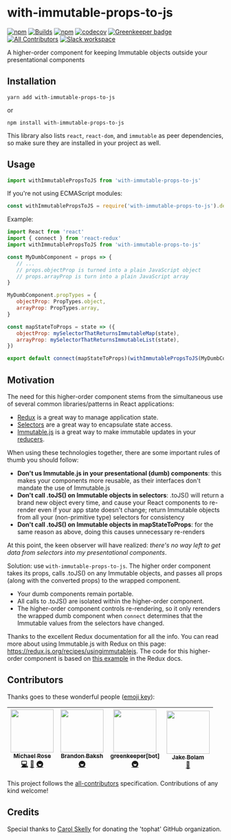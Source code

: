 # with-immutable-props-to-js

[![npm](https://img.shields.io/npm/v/with-immutable-props-to-js.svg)](https://www.npmjs.com/package/with-immutable-props-to-js)
[![Builds](https://img.shields.io/circleci/project/github/tophat/with-immutable-props-to-js.svg)](https://circleci.com/gh/tophat/with-immutable-props-to-js)
[![npm](https://img.shields.io/npm/dm/with-immutable-props-to-js.svg)](https://npm-stat.com/charts.html?package=with-immutable-props-to-js)
[![codecov](https://codecov.io/gh/tophat/with-immutable-props-to-js/branch/master/graph/badge.svg)](https://codecov.io/gh/tophat/with-immutable-props-to-js)
[![Greenkeeper badge](https://badges.greenkeeper.io/tophat/with-immutable-props-to-js.svg)](https://greenkeeper.io/)
[![All Contributors](https://img.shields.io/badge/all_contributors-4-orange.svg?style=flat)](#contributors)
[![Slack workspace](https://img.shields.io/badge/chat-on%20slack-ff69b4.svg)](https://tophat-opensource.slack.com)

A higher-order component for keeping Immutable objects outside your presentational components

## Installation

```
yarn add with-immutable-props-to-js
```

or

```
npm install with-immutable-props-to-js
```

This library also lists `react`, `react-dom`, and `immutable` as peer dependencies, so make sure they are installed in your project as well.

## Usage

```javascript
import withImmutablePropsToJS from 'with-immutable-props-to-js'
```

If you're not using ECMAScript modules:

```javascript
const withImmutablePropsToJS = require('with-immutable-props-to-js').default
```

Example:

```javascript
import React from 'react'
import { connect } from 'react-redux'
import withImmutablePropsToJS from 'with-immutable-props-to-js'

const MyDumbComponent = props => {
   // ...
   // props.objectProp is turned into a plain JavaScript object
   // props.arrayProp is turn into a plain JavaScript array
}

MyDumbComponent.propTypes = {
   objectProp: PropTypes.object,
   arrayProp: PropTypes.array,
}

const mapStateToProps = state => ({
   objectProp: mySelectorThatReturnsImmutableMap(state),
   arrayProp: mySelectorThatReturnsImmutableList(state),
})

export default connect(mapStateToProps)(withImmutablePropsToJS(MyDumbComponent))
```

## Motivation

The need for this higher-order component stems from the simultaneous use of several common libraries/patterns in React applications:

- [Redux](https://redux.js.org/) is a great way to manage application state.
- [Selectors](https://redux.js.org/introduction/learningresources#selectors) are a great way to encapsulate state access.
- [Immutable.js](https://facebook.github.io/immutable-js/) is a great way to make immutable updates in your [reducers](https://redux.js.org/basics/reducers).

When using these technologies together, there are some important rules of thumb you should follow:

- **Don't us Immutable.js in your presentational (dumb) components**: this makes your components more reusable, as their interfaces don't mandate the use of Immutable.js
- **Don't call .toJS() on Immutable objects in selectors**: .toJS() will return a brand new object every time, and cause your React components to re-render even if your app state doesn't change; return Immutable objects from all your (non-primitive type) selectors for consistency
- **Don't call .toJS() on Immutable objects in mapStateToProps**: for the same reason as above, doing this causes unnecessary re-renders

At this point, the keen observer will have realized: _there's no way left to get data from selectors into my presentational components_.

Solution: use `with-immutable-props-to-js`. The higher order component takes its props, calls .toJS() on any Immutable objects, and passes all props (along with the converted props) to the wrapped component.

- Your dumb components remain portable.
- All calls to .toJS() are isolated within the higher-order component.
- The higher-order component controls re-rendering, so it only rerenders the wrapped dumb component when `connect` determines that the Immutable values from the selectors have changed.

Thanks to the excellent Redux documentation for all the info.
You can read more about using Immutable.js with Redux on this page: https://redux.js.org/recipes/usingimmutablejs.
The code for this higher-order component is based on [this example](https://redux.js.org/recipes/usingimmutablejs#use-a-higher-order-component-to-convert-your-smart-components-immutable-js-props-to-your-dumb-components-javascript-props) in the Redux docs.

## Contributors

Thanks goes to these wonderful people ([emoji key](https://github.com/kentcdodds/all-contributors#emoji-key)):

<!-- ALL-CONTRIBUTORS-LIST:START - Do not remove or modify this section -->
<!-- prettier-ignore -->
| [<img src="https://avatars3.githubusercontent.com/u/3495264?v=4" width="100px;"/><br /><sub><b>Michael Rose</b></sub>](http://msrose.github.io)<br />[💻](https://github.com/tophat/with-immutable-props-to-js/commits?author=msrose "Code") [📖](https://github.com/tophat/with-immutable-props-to-js/commits?author=msrose "Documentation") [🚇](#infra-msrose "Infrastructure (Hosting, Build-Tools, etc)") | [<img src="https://avatars1.githubusercontent.com/u/39271619?v=4" width="100px;"/><br /><sub><b>Brandon Baksh</b></sub>](https://www.linkedin.com/in/brandonbaksh/)<br />[🚇](#infra-brandonbaksh "Infrastructure (Hosting, Build-Tools, etc)") | [<img src="https://avatars3.githubusercontent.com/in/505?v=4" width="100px;"/><br /><sub><b>greenkeeper[bot]</b></sub>](https://github.com/apps/greenkeeper)<br />[🚇](#infra-greenkeeper[bot] "Infrastructure (Hosting, Build-Tools, etc)") | [<img src="https://avatars2.githubusercontent.com/u/3534236?v=4" width="100px;"/><br /><sub><b>Jake Bolam</b></sub>](https://jakebolam.com)<br />[📖](https://github.com/tophat/with-immutable-props-to-js/commits?author=jakebolam "Documentation") |
| :---: | :---: | :---: | :---: |
<!-- ALL-CONTRIBUTORS-LIST:END -->

This project follows the [all-contributors](https://github.com/kentcdodds/all-contributors) specification. Contributions of any kind welcome!

## Credits

Special thanks to [Carol Skelly](https://github.com/iatek) for donating the 'tophat' GitHub organization.
